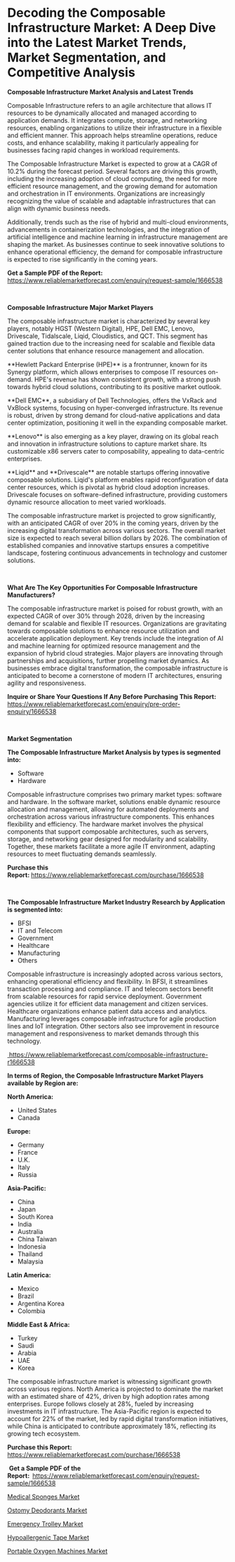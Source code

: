 <p><h1>Decoding the Composable Infrastructure Market: A Deep Dive into the Latest Market Trends, Market Segmentation, and Competitive Analysis</h1></p><p><strong>Composable Infrastructure Market Analysis and Latest Trends</strong></p>
<p><p>Composable Infrastructure refers to an agile architecture that allows IT resources to be dynamically allocated and managed according to application demands. It integrates compute, storage, and networking resources, enabling organizations to utilize their infrastructure in a flexible and efficient manner. This approach helps streamline operations, reduce costs, and enhance scalability, making it particularly appealing for businesses facing rapid changes in workload requirements.</p><p>The Composable Infrastructure Market is expected to grow at a CAGR of 10.2% during the forecast period. Several factors are driving this growth, including the increasing adoption of cloud computing, the need for more efficient resource management, and the growing demand for automation and orchestration in IT environments. Organizations are increasingly recognizing the value of scalable and adaptable infrastructures that can align with dynamic business needs. </p><p>Additionally, trends such as the rise of hybrid and multi-cloud environments, advancements in containerization technologies, and the integration of artificial intelligence and machine learning in infrastructure management are shaping the market. As businesses continue to seek innovative solutions to enhance operational efficiency, the demand for composable infrastructure is expected to rise significantly in the coming years.</p></p>
<p><strong>Get a Sample PDF of the Report:&nbsp;</strong> <a href="https://www.reliablemarketforecast.com/enquiry/request-sample/1666538?utm_campaign=1842&utm_medium=2&utm_source=Github&utm_content=ia&utm_term=06032025&utm_id=composable-infrastructure">https://www.reliablemarketforecast.com/enquiry/request-sample/1666538</a></p>
<p>&nbsp;</p>
<p><strong>Composable Infrastructure Major Market Players</strong></p>
<p><p>The composable infrastructure market is characterized by several key players, notably HGST (Western Digital), HPE, Dell EMC, Lenovo, Drivescale, Tidalscale, Liqid, Cloudistics, and QCT. This segment has gained traction due to the increasing need for scalable and flexible data center solutions that enhance resource management and allocation.</p><p>**Hewlett Packard Enterprise (HPE)** is a frontrunner, known for its Synergy platform, which allows enterprises to compose IT resources on-demand. HPE's revenue has shown consistent growth, with a strong push towards hybrid cloud solutions, contributing to its positive market outlook.</p><p>**Dell EMC**, a subsidiary of Dell Technologies, offers the VxRack and VxBlock systems, focusing on hyper-converged infrastructure. Its revenue is robust, driven by strong demand for cloud-native applications and data center optimization, positioning it well in the expanding composable market.</p><p>**Lenovo** is also emerging as a key player, drawing on its global reach and innovation in infrastructure solutions to capture market share. Its customizable x86 servers cater to composability, appealing to data-centric enterprises.</p><p>**Liqid** and **Drivescale** are notable startups offering innovative composable solutions. Liqid's platform enables rapid reconfiguration of data center resources, which is pivotal as hybrid cloud adoption increases. Drivescale focuses on software-defined infrastructure, providing customers dynamic resource allocation to meet varied workloads.</p><p>The composable infrastructure market is projected to grow significantly, with an anticipated CAGR of over 20% in the coming years, driven by the increasing digital transformation across various sectors. The overall market size is expected to reach several billion dollars by 2026. The combination of established companies and innovative startups ensures a competitive landscape, fostering continuous advancements in technology and customer solutions.</p></p>
<p>&nbsp;</p>
<p><strong>What Are The Key Opportunities For Composable Infrastructure Manufacturers?</strong></p>
<p><p>The composable infrastructure market is poised for robust growth, with an expected CAGR of over 30% through 2028, driven by the increasing demand for scalable and flexible IT resources. Organizations are gravitating towards composable solutions to enhance resource utilization and accelerate application deployment. Key trends include the integration of AI and machine learning for optimized resource management and the expansion of hybrid cloud strategies. Major players are innovating through partnerships and acquisitions, further propelling market dynamics. As businesses embrace digital transformation, the composable infrastructure is anticipated to become a cornerstone of modern IT architectures, ensuring agility and responsiveness.</p></p>
<p><strong>Inquire or Share Your Questions If Any Before Purchasing This Report:</strong> <a href="https://www.reliablemarketforecast.com/enquiry/pre-order-enquiry/1666538?utm_campaign=1842&utm_medium=2&utm_source=Github&utm_content=ia&utm_term=06032025&utm_id=composable-infrastructure">https://www.reliablemarketforecast.com/enquiry/pre-order-enquiry/1666538</a></p>
<p>&nbsp;</p>
<p><strong>Market Segmentation</strong></p>
<p><strong>The Composable Infrastructure Market Analysis by types is segmented into:</strong></p>
<p><ul><li>Software</li><li>Hardware</li></ul></p>
<p><p>Composable infrastructure comprises two primary market types: software and hardware. In the software market, solutions enable dynamic resource allocation and management, allowing for automated deployments and orchestration across various infrastructure components. This enhances flexibility and efficiency. The hardware market involves the physical components that support composable architectures, such as servers, storage, and networking gear designed for modularity and scalability. Together, these markets facilitate a more agile IT environment, adapting resources to meet fluctuating demands seamlessly.</p></p>
<p><strong>Purchase this Report:&nbsp;</strong><a href="https://www.reliablemarketforecast.com/purchase/1666538?utm_campaign=1842&utm_medium=2&utm_source=Github&utm_content=ia&utm_term=06032025&utm_id=composable-infrastructure">https://www.reliablemarketforecast.com/purchase/1666538</a></p>
<p>&nbsp;</p>
<p><strong>The Composable Infrastructure Market Industry Research by Application is segmented into:</strong></p>
<p><ul><li>BFSI</li><li>IT and Telecom</li><li>Government</li><li>Healthcare</li><li>Manufacturing</li><li>Others</li></ul></p>
<p><p>Composable infrastructure is increasingly adopted across various sectors, enhancing operational efficiency and flexibility. In BFSI, it streamlines transaction processing and compliance. IT and telecom sectors benefit from scalable resources for rapid service deployment. Government agencies utilize it for efficient data management and citizen services. Healthcare organizations enhance patient data access and analytics. Manufacturing leverages composable infrastructure for agile production lines and IoT integration. Other sectors also see improvement in resource management and responsiveness to market demands through this technology.</p></p>
<p><a href="https://www.reliablemarketforecast.com/composable-infrastructure-r1666538?utm_campaign=1842&utm_medium=2&utm_source=Github&utm_content=ia&utm_term=06032025&utm_id=composable-infrastructure">&nbsp;https://www.reliablemarketforecast.com/composable-infrastructure-r1666538</a></p>
<p><strong>In terms of Region, the Composable Infrastructure Market Players available by Region are:</strong></p>
<p>
    <p> <strong> North America: </strong>
        <ul>
            <li>United States</li>
            <li>Canada</li>
        </ul>
        </p> 
    <p> <strong> Europe: </strong>
        <ul>
            <li>Germany</li>
            <li>France</li>
            <li>U.K.</li>
            <li>Italy</li>
            <li>Russia</li>
        </ul>
        </p> 
    <p> <strong> Asia-Pacific: </strong>
        <ul>
            <li>China</li>
            <li>Japan</li>
            <li>South Korea</li>
            <li>India</li>
            <li>Australia</li>
            <li>China Taiwan</li>
            <li>Indonesia</li>
            <li>Thailand</li>
            <li>Malaysia</li>
        </ul>
        </p> 
    <p> <strong> Latin America: </strong>
        <ul>
            <li>Mexico</li>
            <li>Brazil</li>
            <li>Argentina Korea</li>
            <li>Colombia</li>
        </ul>
        </p> 
    <p> <strong> Middle East & Africa: </strong>
        <ul>
            <li>Turkey</li>
            <li>Saudi</li>
            <li>Arabia</li>
            <li>UAE</li>
            <li>Korea</li>
        </ul>
    </p>
    </p>
<p><p>The composable infrastructure market is witnessing significant growth across various regions. North America is projected to dominate the market with an estimated share of 42%, driven by high adoption rates among enterprises. Europe follows closely at 28%, fueled by increasing investments in IT infrastructure. The Asia-Pacific region is expected to account for 22% of the market, led by rapid digital transformation initiatives, while China is anticipated to contribute approximately 18%, reflecting its growing tech ecosystem.</p></p>
<p><strong>Purchase this Report: </strong><a href="https://www.reliablemarketforecast.com/purchase/1666538?utm_campaign=1842&utm_medium=2&utm_source=Github&utm_content=ia&utm_term=06032025&utm_id=composable-infrastructure">https://www.reliablemarketforecast.com/purchase/1666538</a></p>
<p>&nbsp;<strong>Get a Sample PDF of the Report:&nbsp;&nbsp;</strong><a href="https://www.reliablemarketforecast.com/enquiry/request-sample/1666538?utm_campaign=1842&utm_medium=2&utm_source=Github&utm_content=ia&utm_term=06032025&utm_id=composable-infrastructure">https://www.reliablemarketforecast.com/enquiry/request-sample/1666538</a></p>
<p><strong></strong></p>
<p><p><a href="https://github.com/taffouasaoka/Market-Research-Report-List-1/blob/main/medical-sponges-market.md?utm_campaign=1842&utm_medium=2&utm_source=Github&utm_content=ia&utm_term=06032025&utm_id=composable-infrastructure">Medical Sponges Market</a></p><p><a href="https://github.com/bartzthateis/Market-Research-Report-List-1/blob/main/ostomy-deodorants-market.md?utm_campaign=1842&utm_medium=2&utm_source=Github&utm_content=ia&utm_term=06032025&utm_id=composable-infrastructure">Ostomy Deodorants Market</a></p><p><a href="https://github.com/danitkeavyx7/Market-Research-Report-List-1/blob/main/emergency-trolley-market.md?utm_campaign=1842&utm_medium=2&utm_source=Github&utm_content=ia&utm_term=06032025&utm_id=composable-infrastructure">Emergency Trolley Market</a></p><p><a href="https://github.com/moorsdorak31/Market-Research-Report-List-1/blob/main/hypoallergenic-tape-market.md?utm_campaign=1842&utm_medium=2&utm_source=Github&utm_content=ia&utm_term=06032025&utm_id=composable-infrastructure">Hypoallergenic Tape Market</a></p><p><a href="https://github.com/vespigeakexc/Market-Research-Report-List-1/blob/main/portable-oxygen-machines-market.md?utm_campaign=1842&utm_medium=2&utm_source=Github&utm_content=ia&utm_term=06032025&utm_id=composable-infrastructure">Portable Oxygen Machines Market</a></p></p>